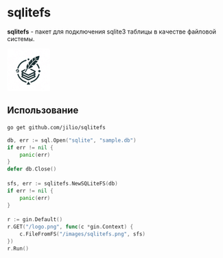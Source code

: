 # sqlitefs

**sqlitefs** - пакет для подключения sqlite3 таблицы в качестве файловой системы.

<img src="sqlitefs.png" width="100"/>

## Использование

`go get github.com/jilio/sqlitefs`

```go
db, err := sql.Open("sqlite", "sample.db")
if err != nil {
    panic(err)
}
defer db.Close()

sfs, err := sqlitefs.NewSQLiteFS(db)
if err != nil {
    panic(err)
}

r := gin.Default()
r.GET("/logo.png", func(c *gin.Context) {
    c.FileFromFS("/images/sqlitefs.png", sfs)
})
r.Run() 
```
